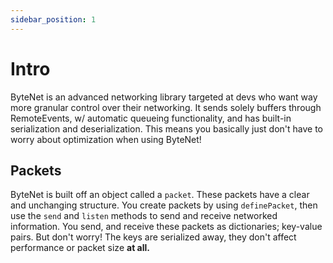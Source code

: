```yaml
---
sidebar_position: 1
---
```


# Intro

ByteNet is an advanced networking library targeted at devs who want way more granular control over their networking. It sends solely buffers through RemoteEvents, w/ automatic queueing functionality, and has built-in serialization and deserialization. This means you basically just don't have to worry about optimization when using ByteNet!

## Packets
ByteNet is built off an object called a `packet`. These packets have a clear and unchanging structure. You create packets by using `definePacket`, then use the `send` and `listen` methods to send and receive networked information. You send, and receive these packets as dictionaries; key-value pairs. But don't worry! The keys are serialized away, they don't affect performance or packet size **at all.**